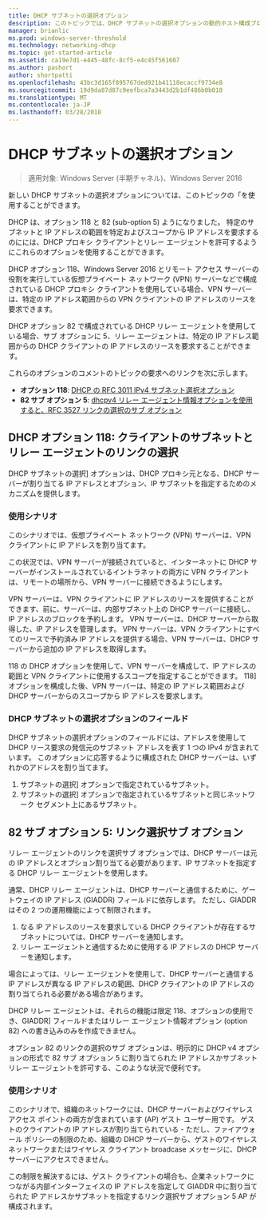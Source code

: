 ```yaml
---
title: DHCP サブネットの選択オプション
description: このトピックでは、DHCP サブネットの選択オプションの動的ホスト構成プロトコル (DHCP) Windows Server 2016 でに関する情報を提供します。
manager: brianlic
ms.prod: windows-server-threshold
ms.technology: networking-dhcp
ms.topic: get-started-article
ms.assetid: ca19e7d1-e445-48fc-8cf5-e4c45f561607
ms.author: pashort
author: shortpatti
ms.openlocfilehash: 43bc3d165f895767ded921b41118ecaccf9734e8
ms.sourcegitcommit: 19d9da87d87c9eefbca7a3443d2b1df486b0b010
ms.translationtype: MT
ms.contentlocale: ja-JP
ms.lasthandoff: 03/28/2018
---
```

# <a name="dhcp-subnet-selection-options"></a>DHCP サブネットの選択オプション

>適用対象: Windows Server (半期チャネル)、Windows Server 2016

新しい DHCP サブネットの選択オプションについては、このトピックの「を使用することができます。

DHCP は、オプション 118 と 82 \(sub-option 5\) ようになりました。 特定のサブネットと IP アドレスの範囲を特定およびスコープから IP アドレスを要求するのにには、DHCP プロキシ クライアントとリレー エージェントを許可するようにこれらのオプションを使用することができます。

DHCP オプション 118、Windows Server 2016 とリモート アクセス サーバーの役割を実行している仮想プライベート ネットワーク (VPN) サーバーなどで構成されている DHCP プロキシ クライアントを使用している場合、VPN サーバーは、特定の IP アドレス範囲からの VPN クライアントの IP アドレスのリースを要求できます。

DHCP オプション 82 で構成されている DHCP リレー エージェントを使用している場合、サブ オプションに 5、リレー エージェントは、特定の IP アドレス範囲からの DHCP クライアントの IP アドレスのリースを要求することができます。

これらのオプションのコメントのトピックの要求へのリンクを次に示します。

- **オプション 118**: [DHCP の RFC 3011 IPv4 サブネット選択オプション](http://www.rfc-base.org/rfc-3011.html)
- **82 サブ オプション 5**: [dhcpv4 リレー エージェント情報オプションを使用すると、RFC 3527 リンクの選択のサブ オプション](https://tools.ietf.org/html/rfc3527)


## <a name="dhcp-option-118-client-subnet-and-relay-agent-link-selection"></a>DHCP オプション 118: クライアントのサブネットとリレー エージェントのリンクの選択

DHCP サブネットの選択] オプションは、DHCP プロキシ元となる、DHCP サーバーが割り当てる IP アドレスとオプション、IP サブネットを指定するためのメカニズムを提供します。

### <a name="use-case-scenario"></a>使用シナリオ

このシナリオでは、仮想プライベート ネットワーク \(VPN\) サーバーは、VPN クライアントに IP アドレスを割り当てます。 

この状況では、VPN サーバーが接続されていると、インターネットに DHCP サーバーがインストールされているイントラネットの両方に VPN クライアントは、リモートの場所から、VPN サーバーに接続できるようにします。

VPN サーバーは、VPN クライアントに IP アドレスのリースを提供することができます、前に、サーバーは、内部サブネット上の DHCP サーバーに接続し、IP アドレスのブロックを予約します。 VPN サーバーは、DHCP サーバーから取得した、IP アドレスを管理します。 VPN サーバーは、VPN クライアントにすべてのリースで予約済み IP アドレスを提供する場合、VPN サーバーは、DHCP サーバーから追加の IP アドレスを取得します。

118 の DHCP オプションを使用して、VPN サーバーを構成して、IP アドレスの範囲と VPN クライアントに使用するスコープを指定することができます。 118] オプションを構成した後、VPN サーバーは、特定の IP アドレス範囲および DHCP サーバーからのスコープから IP アドレスを要求します。

### <a name="the-dhcp-subnet-selection-option-field"></a>DHCP サブネットの選択オプションのフィールド

DHCP サブネットの選択オプションのフィールドには、アドレスを使用して DHCP リース要求の発信元のサブネット アドレスを表す 1 つの IPv4 が含まれています。  このオプションに応答するように構成された DHCP サーバーは、いずれかのアドレスを割り当てます。

1. サブネットの選択] オプションで指定されているサブネット。
2. サブネットの選択] オプションで指定されているサブネットと同じネットワーク セグメント上にあるサブネット。

## <a name="option-82-sub-option-5-link-selection-sub-option"></a>82 サブ オプション 5: リンク選択サブ オプション

リレー エージェントのリンクを選択サブ オプションでは、DHCP サーバーは元の IP アドレスとオプション割り当てる必要があります、IP サブネットを指定する DHCP リレー エージェントを使用します。

通常、DHCP リレー エージェントは、DHCP サーバーと通信するために、ゲートウェイの IP アドレス \(GIADDR\) フィールドに依存します。 ただし、GIADDR はその 2 つの運用機能によって制限されます。

1. なる IP アドレスのリースを要求している DHCP クライアントが存在するサブネットについては、DHCP サーバーを通知します。
2. リレー エージェントと通信するために使用する IP アドレスの DHCP サーバーを通知します。

場合によっては、リレー エージェントを使用して、DHCP サーバーと通信する IP アドレスが異なる IP アドレスの範囲、DHCP クライアントの IP アドレスの割り当てられる必要がある場合があります。 

DHCP リレー エージェントは、それらの機能は限定 118、オプションの使用でき、GIADDR] フィールドまたはリレー エージェント情報オプション \(option 82\) への書き込みのみを作成できません。 

オプション 82 のリンクの選択のサブ オプションは、明示的に DHCP v4 オプションの形式で 82 サブ オプション 5 に割り当てられた IP アドレスかサブネット リレー エージェントを許可する、このような状況で便利です。

### <a name="use-case-scenario"></a>使用シナリオ

このシナリオで、組織のネットワークには、DHCP サーバーおよびワイヤレス アクセス ポイントの両方が含まれています \(AP\) ゲスト ユーザー用です。 ゲストのクライアントの IP アドレスが割り当てられている - ただし、ファイアウォール ポリシーの制限のため、組織の DHCP サーバーから、ゲストのワイヤレス ネットワークまたはワイヤレス クライアント broadcase メッセージに、DHCP サーバーにアクセスできません。

この制限を解決するには、ゲスト クライアントの場合も、企業ネットワークにつながる内部インターフェイスの IP アドレスを指定して GIADDR 中に割り当てられた IP アドレスかサブネットを指定するリンク選択サブ オプション 5 AP が構成されます。
